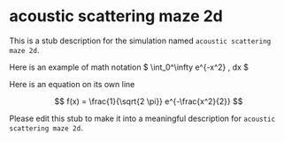 
# acoustic scattering maze 2d

This is a stub description for the simulation named `acoustic scattering maze 2d`.  

Here is an example of math notation $ \int_0^\infty e^{-x^2} \, dx $

Here is an equation on its own line

$$
f(x) = \frac{1}{\sqrt{2 \pi}} e^{-\frac{x^2}{2}}
$$

Please edit this stub to make it into a meaningful description for `acoustic scattering maze 2d`.

